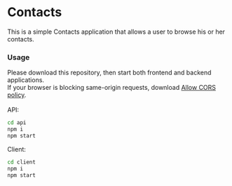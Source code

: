 # Contacts

This is a simple Contacts application that allows a user to browse his or her contacts.

### Usage
Please download this repository, then start both frontend and backend applications. \
If your browser is blocking same-origin requests, download [Allow CORS policy](https://chrome.google.com/webstore/detail/allow-cors-access-control/lhobafahddgcelffkeicbaginigeejlf?hl=en). \
\
API:
```bash
cd api
npm i
npm start
```
Client:
```bash
cd client
npm i
npm start
```
